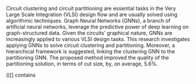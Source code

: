 Circuit clustering and circuit partitioning are essential tasks in the Very Large Scale Integration (VLSI) design flow and are usually solved using algorithmic techniques. Graph Neural Networks (GNNs), a branch of artificial neural networks, leverage the predictive power of deep learning on graph-structured data. Given the circuits’ graphical nature, GNNs are increasingly applied to various VLSI design tasks. This research investigates applying GNNs to solve circuit clustering and partitioning. Moreover, a hierarchical framework is suggested, linking the clustering GNN to the partitioning GNN. The proposed method improved the quality of the partitioning solution, in terms of cut size, by, on average, 5.6%.

()[] contains 
